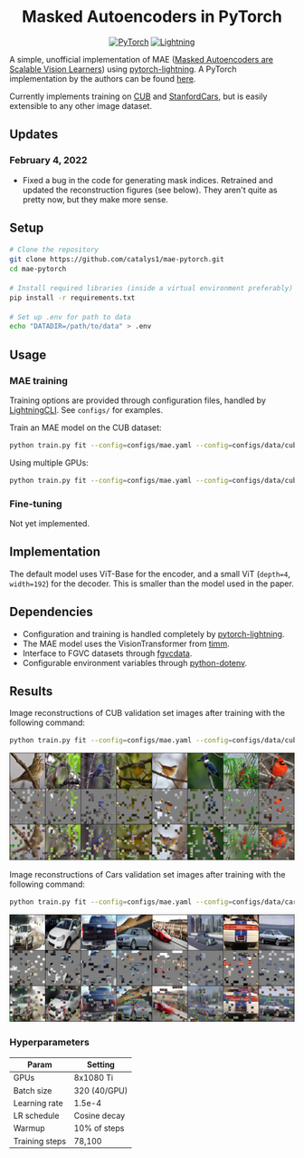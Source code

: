 <div align=center>
<h1>Masked Autoencoders in PyTorch</h1>

<a href="https://pytorch.org/get-started/locally/"><img alt="PyTorch" src="https://img.shields.io/badge/PyTorch-ee4c2c?logo=pytorch&logoColor=white"></a>
<a href="https://pytorchlightning.ai/"><img alt="Lightning" src="https://img.shields.io/badge/-Lightning-792ee5?logo=pytorchlightning&logoColor=white"></a>


</div>

A simple, unofficial implementation of MAE ([Masked Autoencoders are Scalable Vision Learners](https://arxiv.org/abs/2111.06377)) using  [pytorch-lightning](https://www.pytorchlightning.ai/). A PyTorch implementation by the authors can be found [here](https://github.com/facebookresearch/mae).

Currently implements training on [CUB](http://www.vision.caltech.edu/visipedia/CUB-200-2011.html) and [StanfordCars](http://ai.stanford.edu/~jkrause/cars/car_dataset.html), but is easily extensible to any other image dataset.

## Updates

### February 4, 2022

- Fixed a bug in the code for generating mask indices. Retrained and updated the reconstruction figures (see below). They aren't quite as pretty now, but they make more sense.

## Setup

```bash
# Clone the repository
git clone https://github.com/catalys1/mae-pytorch.git
cd mae-pytorch

# Install required libraries (inside a virtual environment preferably)
pip install -r requirements.txt

# Set up .env for path to data
echo "DATADIR=/path/to/data" > .env
```

## Usage

### MAE training

Training options are provided through configuration files, handled by [LightningCLI](https://pytorch-lightning.readthedocs.io/en/stable/common/lightning_cli.html). See `configs/` for examples.

Train an MAE model on the CUB dataset:
```bash
python train.py fit --config=configs/mae.yaml --config=configs/data/cub_mae.yaml
```

Using multiple GPUs:
```bash
python train.py fit --config=configs/mae.yaml --config=configs/data/cub_mae.yaml --config=configs/multigpu.yaml
```

### Fine-tuning

Not yet implemented.

## Implementation

The default model uses ViT-Base for the encoder, and a small ViT (`depth=4`, `width=192`) for the decoder. This is smaller than the model used in the paper.

## Dependencies

- Configuration and training is handled completely by [pytorch-lightning](https://pytorchlightning.ai).
- The MAE model uses the VisionTransformer from [timm](https://github.com/rwightman/pytorch-image-models).
- Interface to FGVC datasets through [fgvcdata](https://github.com/catalys1/fgvc-data-pytorch).
- Configurable environment variables through [python-dotenv](https://pypi.org/project/python-dotenv/).

## Results

Image reconstructions of CUB validation set images after training with the following command:
```bash
python train.py fit --config=configs/mae.yaml --config=configs/data/cub_mae.yaml --config=configs/multigpu.yaml
```

![Bird Reconstructions](samples/bird-samples.png)

Image reconstructions of Cars validation set images after training with the following command:
```bash
python train.py fit --config=configs/mae.yaml --config=configs/data/cars_mae.yaml --config=configs/multigpu.yaml
```

![Cars Reconstructions](samples/car-samples.png)

### Hyperparameters

| Param          | Setting      |
| --             | --           |
| GPUs           | 8x1080 Ti    |
| Batch size     | 320 (40/GPU) |
| Learning rate  | 1.5e-4       |
| LR schedule    | Cosine decay |
| Warmup         | 10% of steps |
| Training steps | 78,100       |